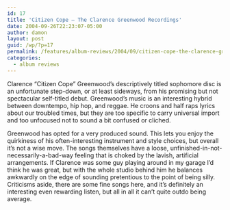 ```yaml
---
id: 17
title: 'Citizen Cope – The Clarence Greenwood Recordings'
date: 2004-09-26T22:23:07-05:00
author: damon
layout: post
guid: /wp/?p=17
permalink: /features/album-reviews/2004/09/citizen-cope-the-clarence-greenwood-recordings/
categories:
  - album reviews
---
```

Clarence “Citizen Cope” Greenwood’s descriptively titled sophomore disc is an unfortunate step-down, or at least sideways, from his promising but not spectacular self-titled debut. Greenwood’s music is an interesting hybrid between downtempo, hip hop, and reggae. He croons and half raps lyrics about our troubled times, but they are too specific to carry universal import and too unfocused not to sound a bit confused or cliched.

Greenwood has opted for a very produced sound. This lets you enjoy the quirkiness of his often-interesting instrument and style choices, but overall it’s not a wise move. The songs themselves have a loose, unfinished-in-not-necessarily-a-bad-way feeling that is choked by the lavish, artificial arrangements. If Clarence was some guy playing around in my garage I’d think he was great, but with the whole studio behind him he balances awkwardly on the edge of sounding pretentious to the point of being silly. Criticisms aside, there are some fine songs here, and it’s definitely an interesting even rewarding listen, but all in all it can’t quite outdo being average.